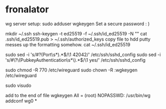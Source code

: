 # fronalator

wg server setup:
sudo adduser wgkeygen
Set a secure password : )

mkdir ~/.ssh
ssh-keygen -t ed25519 -f ~/.ssh/id_ed25519 -N ""
cat .ssh/id_ed25519.pub > ~/.ssh/authorized_keys
copy file to hdd putty messes up the formatting somehow.
cat ~/.ssh/id_ed25519

sudo sed -i 's/#\?\(Port\s*\).*$/\1 42042/' /etc/ssh/sshd_config
sudo sed -i 's/#\?\(PubkeyAuthentication\s*\).*$/\1 yes/' /etc/ssh/sshd_config

sudo chmod -R 770 /etc/wireguard
sudo chown -R :wgkeygen /etc/wireguard

sudo visudo

add to the end of file
wgkeygen All = (root) NOPASSWD: /usr/bin/wg addconf wg0 *
